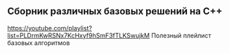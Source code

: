 ## Сборник различных базовых решений на C++
https://youtube.com/playlist?list=PLDrmKwRSNx7KcHxyf9hSmF3fTLKSwujkM
Полезный плейлист базовых алгоритмов
